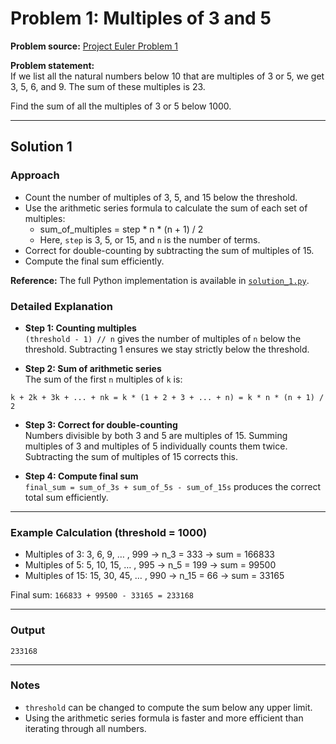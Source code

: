 # Problem 1: Multiples of 3 and 5

**Problem source:** [Project Euler Problem 1](https://projecteuler.net/problem=1)

**Problem statement:**  
If we list all the natural numbers below 10 that are multiples of 3 or 5, we get 3, 5, 6, and 9. The sum of these multiples is 23.  

Find the sum of all the multiples of 3 or 5 below 1000.

---

## Solution 1

### Approach

- Count the number of multiples of 3, 5, and 15 below the threshold.  
- Use the arithmetic series formula to calculate the sum of each set of multiples:  
  - sum_of_multiples = step * n * (n + 1) / 2  
  - Here, `step` is 3, 5, or 15, and `n` is the number of terms.  
- Correct for double-counting by subtracting the sum of multiples of 15.  
- Compute the final sum efficiently.

**Reference:** The full Python implementation is available in [`solution_1.py`](solution_1.py).

### Detailed Explanation

- **Step 1: Counting multiples**  
  `(threshold - 1) // n` gives the number of multiples of `n` below the threshold. Subtracting 1 ensures we stay strictly below the threshold.

- **Step 2: Sum of arithmetic series**  
  The sum of the first `n` multiples of `k` is:

```
k + 2k + 3k + ... + nk = k * (1 + 2 + 3 + ... + n) = k * n * (n + 1) / 2
```

- **Step 3: Correct for double-counting**  
  Numbers divisible by both 3 and 5 are multiples of 15. Summing multiples of 3 and multiples of 5 individually counts them twice. Subtracting the sum of multiples of 15 corrects this.

- **Step 4: Compute final sum**  
  `final_sum = sum_of_3s + sum_of_5s - sum_of_15s` produces the correct total sum efficiently.

---

### Example Calculation (threshold = 1000)

- Multiples of 3: 3, 6, 9, … , 999 → n_3 = 333 → sum = 166833  
- Multiples of 5: 5, 10, 15, … , 995 → n_5 = 199 → sum = 99500  
- Multiples of 15: 15, 30, 45, … , 990 → n_15 = 66 → sum = 33165  

Final sum: `166833 + 99500 - 33165 = 233168`

---

### Output

```
233168
```

---

### Notes

- `threshold` can be changed to compute the sum below any upper limit.  
- Using the arithmetic series formula is faster and more efficient than iterating through all numbers.  




